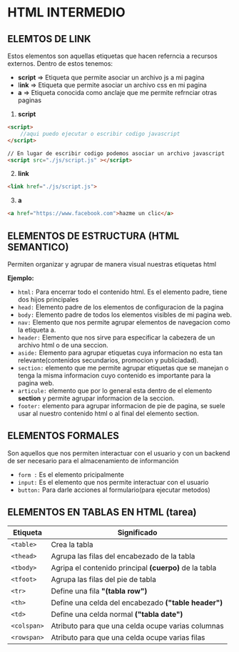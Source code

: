 # HTML INTERMEDIO
## ELEMTOS DE LINK
Estos elementos son aquellas etiquetas que hacen referncia a recursos externos. 
Dentro de estos tenemos:
- **script** => Etiqueta que permite asociar un archivo js a  mi pagina
- l**ink** => Etiqueta que permite asociar un archivo css en mi pagina
- **a** => Etiqueta conocida como anclaje que me permite refrnciar otras paginas 
1. **script**
```html
<script>
    //aqui puedo ejecutar o escribir codigo javascript
</script>

// En lugar de escribir codigo podemos asociar un archivo javascript
<script src="./js/script.js" ></script>
```
2. **link**
```html
<link href="./js/script.js">
```
3. **a**
```html
<a href="https://www.facebook.com">hazme un clic</a>
```
## ELEMENTOS DE ESTRUCTURA (HTML SEMANTICO)
Permiten organizar y agrupar de manera visual nuestras etiquetas html

**Ejemplo:**
- `html:`  Para encerrar todo el contenido html. Es el elemento padre, tiene dos hijos principales
- `head:`  Elemento padre de los elementos de configuracion de la pagina
- `body:`  Elemento padre de todos los elementos visibles de mi pagina web.
- `nav:`  Elemento que nos permite agrupar elementos de navegacion como la etiqueta a.
- `header:`  Elemento que nos sirve para especificar la cabezera de un archivo html o de una seccion.
- `aside:`  Elemento para agrupar etiquetas cuya informacion no esta tan relevante(contenidos secundarios, promocion y publiciadad).
- `section:`  elemento que me permite agrupar etiquetas que se manejan o tenga la misma informacion  cuyo contenido es importante para la pagina web.
- `articule:` elemento que por lo general esta dentro de el elemento **section** y permite agrupar informacion de la seccion.
- `footer:` elemento para agrupar informacion de pie de pagina, se suele usar al nuestro contenido html o al final del elemento section. 
## ELEMENTOS FORMALES
Son aquellos que nos permiten interactuar con el usuario  y con un backend de ser necesario para el almacenamiento de informanción
- `form :` Es el elemento pricipalmente
- `input:` Es el elemento que nos permite interactuar con el usuario
- `button:` Para darle acciones al formulario(para ejecutar metodos)
## ELEMENTOS EN TABLAS EN HTML (tarea)
|Etiqueta|Significado|
|------|----|
|`<table>`|Crea la tabla|
|`<thead>`|Agrupa las filas del encabezado de la tabla|
|`<tbody>`|Agripa el contenido principal **(cuerpo)** de la tabla|
|`<tfoot>`|Agrupa las filas del pie de tabla|
|`<tr>`|Define una fila  **"(tabla row")**|
|`<th>`|Define una celda del encabezado **("table header")**|
|`<td>`|Define una celda normal  **("tabla date")**|
|`<colspan>`|Atributo para que una celda ocupe varias columnas |
|`<rowspan>`|Atributo para que una celda ocupe varias filas|